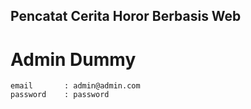 ## Pencatat Cerita Horor Berbasis Web
# Admin Dummy 
```
email       : admin@admin.com
password    : password
